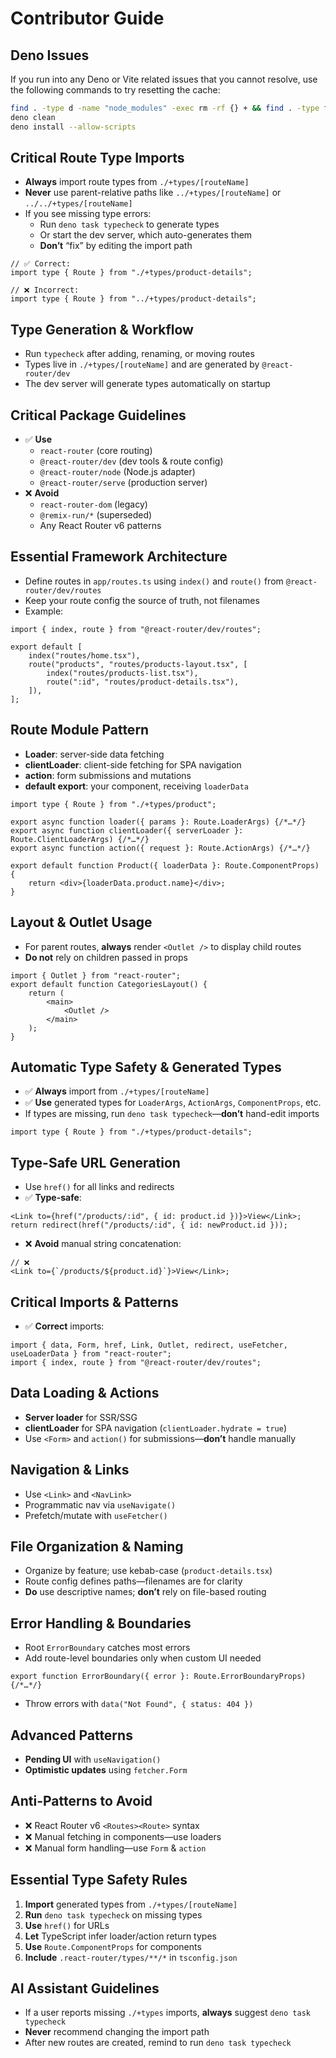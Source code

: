 # Contributor Guide

## Deno Issues

If you run into any Deno or Vite related issues that you cannot resolve, use the following commands to try resetting the cache:

```sh
find . -type d -name "node_modules" -exec rm -rf {} + && find . -type f -name "deno.lock" -delete
deno clean
deno install --allow-scripts
```

## Critical Route Type Imports

- **Always** import route types from `./+types/[routeName]`
- **Never** use parent-relative paths like `../+types/[routeName]` or `../../+types/[routeName]`
- If you see missing type errors:
  - Run `deno task typecheck` to generate types
  - Or start the dev server, which auto-generates them
  - **Don’t** “fix” by editing the import path

```tsx
// ✅ Correct:
import type { Route } from "./+types/product-details";

// ❌ Incorrect:
import type { Route } from "../+types/product-details";
```

## Type Generation & Workflow

- Run `typecheck` after adding, renaming, or moving routes
- Types live in `./+types/[routeName]` and are generated by `@react-router/dev`
- The dev server will generate types automatically on startup

## Critical Package Guidelines

- ✅ **Use**
  - `react-router` (core routing)
  - `@react-router/dev` (dev tools & route config)
  - `@react-router/node` (Node.js adapter)
  - `@react-router/serve` (production server)
- ❌ **Avoid**
  - `react-router-dom` (legacy)
  - `@remix-run/*` (superseded)
  - Any React Router v6 patterns

## Essential Framework Architecture

- Define routes in `app/routes.ts` using `index()` and `route()` from `@react-router/dev/routes`
- Keep your route config the source of truth, not filenames
- Example:

```tsx
import { index, route } from "@react-router/dev/routes";

export default [
    index("routes/home.tsx"),
    route("products", "routes/products-layout.tsx", [
        index("routes/products-list.tsx"),
        route(":id", "routes/product-details.tsx"),
    ]),
];
```

## Route Module Pattern

- **Loader**: server-side data fetching
- **clientLoader**: client-side fetching for SPA navigation
- **action**: form submissions and mutations
- **default export**: your component, receiving `loaderData`

```tsx
import type { Route } from "./+types/product";

export async function loader({ params }: Route.LoaderArgs) {/*…*/}
export async function clientLoader({ serverLoader }: Route.ClientLoaderArgs) {/*…*/}
export async function action({ request }: Route.ActionArgs) {/*…*/}

export default function Product({ loaderData }: Route.ComponentProps) {
    return <div>{loaderData.product.name}</div>;
}
```

## Layout & Outlet Usage

- For parent routes, **always** render `<Outlet />` to display child routes
- **Do not** rely on children passed in props

```tsx
import { Outlet } from "react-router";
export default function CategoriesLayout() {
    return (
        <main>
            <Outlet />
        </main>
    );
}
```

## Automatic Type Safety & Generated Types

- ✅ **Always** import from `./+types/[routeName]`
- ✅ **Use** generated types for `LoaderArgs`, `ActionArgs`, `ComponentProps`, etc.
- If types are missing, run `deno task typecheck`—**don’t** hand-edit imports

```tsx
import type { Route } from "./+types/product-details";
```

## Type-Safe URL Generation

- Use `href()` for all links and redirects
- ✅ **Type-safe**:

```tsx
<Link to={href("/products/:id", { id: product.id })}>View</Link>;
return redirect(href("/products/:id", { id: newProduct.id }));
```

- ❌ **Avoid** manual string concatenation:

```tsx
// ❌
<Link to={`/products/${product.id}`}>View</Link>;
```

## Critical Imports & Patterns

- ✅ **Correct** imports:

```tsx
import { data, Form, href, Link, Outlet, redirect, useFetcher, useLoaderData } from "react-router";
import { index, route } from "@react-router/dev/routes";
```

## Data Loading & Actions

- **Server loader** for SSR/SSG
- **clientLoader** for SPA navigation (`clientLoader.hydrate = true`)
- Use `<Form>` and `action()` for submissions—**don’t** handle manually

## Navigation & Links

- Use `<Link>` and `<NavLink>`
- Programmatic nav via `useNavigate()`
- Prefetch/mutate with `useFetcher()`

## File Organization & Naming

- Organize by feature; use kebab-case (`product-details.tsx`)
- Route config defines paths—filenames are for clarity
- **Do** use descriptive names; **don’t** rely on file-based routing

## Error Handling & Boundaries

- Root `ErrorBoundary` catches most errors
- Add route-level boundaries only when custom UI needed

```tsx
export function ErrorBoundary({ error }: Route.ErrorBoundaryProps) {/*…*/}
```

- Throw errors with `data("Not Found", { status: 404 })`

## Advanced Patterns

- **Pending UI** with `useNavigation()`
- **Optimistic updates** using `fetcher.Form`

## Anti-Patterns to Avoid

- ❌ React Router v6 `<Routes><Route>` syntax
- ❌ Manual fetching in components—use loaders
- ❌ Manual form handling—use `Form` & `action`

## Essential Type Safety Rules

1. **Import** generated types from `./+types/[routeName]`
2. **Run** `deno task typecheck` on missing types
3. **Use** `href()` for URLs
4. **Let** TypeScript infer loader/action return types
5. **Use** `Route.ComponentProps` for components
6. **Include** `.react-router/types/**/*` in `tsconfig.json`

## AI Assistant Guidelines

- If a user reports missing `./+types` imports, **always** suggest `deno task typecheck`
- **Never** recommend changing the import path
- After new routes are created, remind to run `deno task typecheck`
